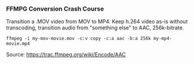 ### FFMPG Conversion Crash Course

Transition a .MOV video from MOV to MP4. Keep h.264 video as-is without transcoding, transition audio from "something else" to AAC, 256k-bitrate.

```
ffmpeg -i my-mov-movie.mov -c:v copy -c:a aac -b:a 256k my-mp4-movie.mp4
```

Source: https://trac.ffmpeg.org/wiki/Encode/AAC
